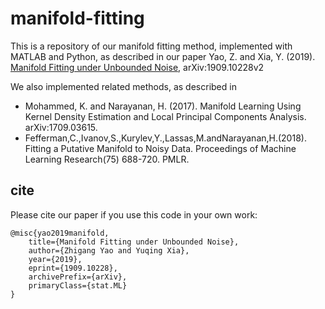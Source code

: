 # manifold-fitting

This is a repository of our manifold fitting method, implemented with MATLAB and Python, as described in our paper
Yao, Z. and Xia, Y. (2019). [Manifold Fitting under Unbounded Noise](https://arxiv.org/abs/1909.10228v2?context=stat), arXiv:1909.10228v2

We also implemented related methods, as described in

* Mohammed, K. and Narayanan, H. (2017). Manifold Learning Using Kernel Density Estimation and Local Principal Components Analysis. arXiv:1709.03615.
* Fefferman,C.,Ivanov,S.,Kurylev,Y.,Lassas,M.andNarayanan,H.(2018). Fitting a Putative Manifold to Noisy Data. Proceedings of Machine Learning Research(75) 688-720. PMLR.


## cite

Please cite our paper if you use this code in your own work:

```
@misc{yao2019manifold,
    title={Manifold Fitting under Unbounded Noise},
    author={Zhigang Yao and Yuqing Xia},
    year={2019},
    eprint={1909.10228},
    archivePrefix={arXiv},
    primaryClass={stat.ML}
}
```

